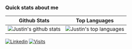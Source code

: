 ### Quick stats about me
| Github Stats | Top Languages |
| --- | --- |
| ![Justin's github stats](https://github-readme-stats.vercel.app/api?username=justin-the-developer&show_icons=true&title_color=f6c32c&icon_color=f6c32c&text_color=9f9f9f&bg_color=151515&count_private=true) | ![Justin's top languages](https://github-readme-stats.vercel.app/api/top-langs/?username=justin-the-developer&show_icons=true&title_color=f6c32c&icon_color=f6c32c&text_color=9f9f9f&bg_color=151515&count_private=true&layout=compact) |

[![Linkedin](https://img.shields.io/badge/linked-in-369?style=flat-square&logo=linkedin&logoColor=white&color=blue)](www.linkedin.com/in/justin-sungwook-lee)
[![Visits](https://komarev.com/ghpvc/?username=justin-the-developer&logo=GitHub&label=github%20visits&color=336699&logoColor=white&style=flat-square)](https://github.com/justin-the-developer)
